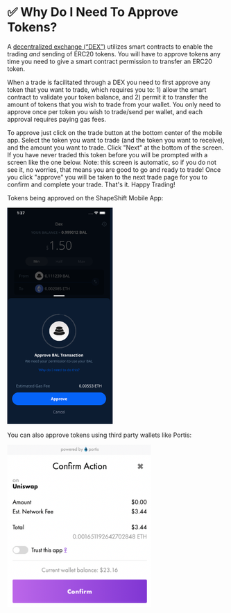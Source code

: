 # ✅ Why Do I Need To Approve Tokens?

A [decentralized exchange (“DEX”)](what-is-a-dex.md) utilizes smart contracts to enable the trading _and_ sending of ERC20 tokens. You will have to approve tokens any time you need to give a smart contract permission to transfer an ERC20 token.

When a trade is facilitated through a DEX you need to first approve any token that you want to trade, which requires you to: 1) allow the smart contract to validate your token balance, and 2) permit it to transfer the amount of tokens that you wish to trade from your wallet. You only need to approve once per token you wish to trade/send per wallet, and each approval requires paying gas fees.

To approve just click on the trade button at the bottom center of the mobile app. Select the token you want to trade (and the token you want to receive), and the amount you want to trade. Click "Next" at the bottom of the screen. If you have never traded this token before you will be prompted with a screen like the one below. Note: this screen is automatic, so if you do not see it, no worries, that means you are good to go and ready to trade! Once you click "approve" you will be taken to the next trade page for you to confirm and complete your trade. That's it. Happy Trading!

Tokens being approved on the ShapeShift Mobile App:

![](<../../.gitbook/assets/image (91).png>)

You can also approve tokens using third party wallets like Portis:

![](<../../.gitbook/assets/image (18).png>)
